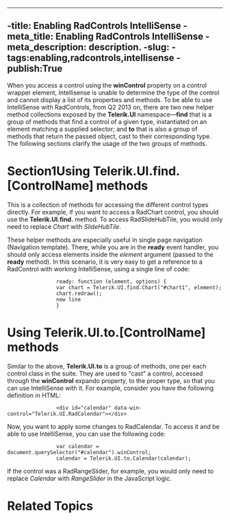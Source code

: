 
----
 -title: Enabling RadControls IntelliSense
 -meta_title: Enabling RadControls IntelliSense
 -meta_description: description.
 -slug: 
 -tags:enabling,radcontrols,intellisense
 -publish:True
 ----
When you access a control using the __winControl__ property on a control wrapper element, Intellisense is unable to determine the type of the control and cannot display a list of its properties and methods. To be able to use IntelliSense with RadControls, from Q2 2013 on, there are two new helper method collections exposed by the __Telerik.UI__ namespace—__find__ that is a group of methods that find a control of a given type, instantiated on an element matching a supplied selector; and __to__ that is also a group of methods that return the passed object, cast to their corresponding type. The following sections clarify the usage of the two groups of methods.
		

# Section1Using Telerik.UI.find.[ControlName] methods

This is a collection of methods for accessing the different control types directly. For example, if you want to access a RadChart control, you should use 
					the __Telerik.UI.find.__ method. To access RadSlideHubTile, you would only need to 
					replace *Chart* with *SlideHubTile*.
				

These helper methods are especially useful in single page navigation (Navigation template). There, while you are in the __ready__ event
					handler, you should only access elements inside the *element* argument (passed to the __ready__ method).
					In this scenario, it is very easy to get a reference to a RadControl with working IntelliSense, using a single line of code:
				

	
					ready: function (element, options) {
					var chart = Telerik.UI.find.Chart("#chart1", element);
					chart.redraw();
					new line
					}
				



# Using Telerik.UI.to.[ControlName] methods

Similar to the above, __Telerik.UI.to__ is a group of methods, one per each control class in the suite. They are used to "cast" a 
					control, accessed through the __winControl__ expando property, to the proper type, so that you can use IntelliSense with it. For 
					example, consider you have the following definition in HTML:
				

	
					<div id="calendar" data-win-control="Telerik.UI.RadCalendar"></div>
				



Now, you want to apply some changes to RadCalendar. To access it and be able to use IntelliSense, you can use the following code:

	
					var calendar = document.querySelector("#calendar").winControl;
					calendar = Telerik.UI.to.Calendar(calendar);
				



If the control was a RadRangeSlider, for example, you would only need to replace *Calendar* with *RangeSlider* in
					the JavaScript logic.
				

# Related Topics